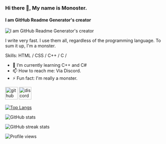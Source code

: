 ### Hi there 👋, My name is Monoster.
#### I am GitHub Readme Generator's creator
![I am GitHub Readme Generator's creator](https://camo.githubusercontent.com/ba9f3bd30647e352a3f5e1e45eb45c6ec7bad6155cd16aaedf4a426738da0ca5/68747470733a2f2f696e646f616e616c79746963612e636f6d2f7374617469632f696d616765732f62616e6e6572722e676966)

I write very fast. I use them all, regardless of the programming language. To sum it up, I'm a monster.

Skills: HTML / CSS / C++ / C / 

- 🌱 I’m currently learning C++ and C# 
- 📫 How to reach me: Via Discord. 
- ⚡ Fun fact: I'm really a monster. 


[<img src='https://cdn.jsdelivr.net/npm/simple-icons@3.0.1/icons/github.svg' alt='github' height='40'>](https://github.com/W0cLxq)  [<img src='https://cdn.jsdelivr.net/npm/simple-icons@3.0.1/icons/discord.svg' alt='discord' height='40'>](https://discord.gg/w8kWZrDuCc)  

[![Top Langs](https://github-readme-stats.vercel.app/api/top-langs/?username=W0cLxq)](https://github.com/anuraghazra/github-readme-stats)

![GitHub stats](https://github-readme-stats.vercel.app/api?username=W0cLxq&show_icons=true&count_private=true)  

![GitHub streak stats](https://streak-stats.demolab.com/?user=W0cLxq)  

![Profile views](https://gpvc.arturio.dev/W0cLxq)  
